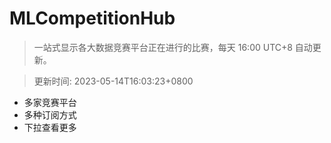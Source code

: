 # MLCompetitionHub

> 一站式显示各大数据竞赛平台正在进行的比赛，每天 16:00 UTC+8 自动更新。
  
> 更新时间: 2023-05-14T16:03:23+0800 

* 多家竞赛平台
* 多种订阅方式
* 下拉查看更多